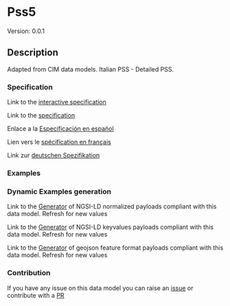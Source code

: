 # Pss5
Version: 0.0.1

## Description 

Adapted from CIM data models. Italian PSS - Detailed PSS.
### Specification

Link to the [interactive specification](https://swagger.lab.fiware.org/?url=https://github.com/smart-data-models/dataModel.EnergyCIM/blob/master/Pss5/swagger.yaml)

Link to the [specification](https://github.com/smart-data-models/dataModel.EnergyCIM/blob/master/Pss5/doc/spec.md)

Enlace a la [Especificación en español](https://github.com/smart-data-models/dataModel.EnergyCIM/blob/master/Pss5/doc/spec_ES.md)

Lien vers le [spécification en français](https://github.com/smart-data-models/dataModel.EnergyCIM/blob/master/Pss5/doc/spec_FR.md)

Link zur [deutschen Spezifikation](https://github.com/smart-data-models/dataModel.EnergyCIM/blob/master/Pss5/doc/spec_DE.md)
### Examples
### Dynamic Examples generation

Link to the [Generator](https://smartdatamodels.org/extra/ngsi-ld_generator.php?schemaUrl=https://raw.githubusercontent.com/smart-data-models/dataModel.EnergyCIM/master/Pss5/schema.json&email=info@smartdatamodels.org) of NGSI-LD normalized payloads compliant with this data model. Refresh for new values

Link to the [Generator](https://smartdatamodels.org/extra/ngsi-ld_generator_keyvalues.php?schemaUrl=https://raw.githubusercontent.com/smart-data-models/dataModel.EnergyCIM/master/Pss5/schema.json&email=info@smartdatamodels.org) of NGSI-LD keyvalues payloads compliant with this data model. Refresh for new values

Link to the [Generator](https://smartdatamodels.org/extra/geojson_features_generator_v1.0.php?schemaUrl=https://raw.githubusercontent.com/smart-data-models/dataModel.EnergyCIM/master/Pss5/schema.json&email=info@smartdatamodels.org) of geojson feature format payloads compliant with this data model. Refresh for new values
### Contribution

 If you have any issue on this data model you can raise an [issue](https://github.com/smart-data-models/dataModel.EnergyCIM/issues)  or contribute with a [PR](https://github.com/smart-data-models/dataModel.EnergyCIM/pulls)